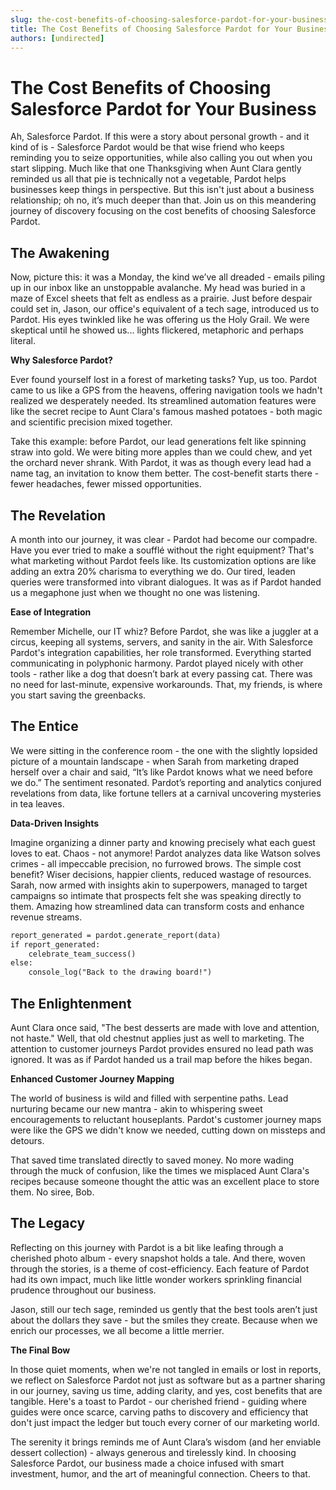 ```yaml
---
slug: the-cost-benefits-of-choosing-salesforce-pardot-for-your-business
title: The Cost Benefits of Choosing Salesforce Pardot for Your Business
authors: [undirected]
---
```



# The Cost Benefits of Choosing Salesforce Pardot for Your Business

Ah, Salesforce Pardot. If this were a story about personal growth - and it kind of is - Salesforce Pardot would be that wise friend who keeps reminding you to seize opportunities, while also calling you out when you start slipping. Much like that one Thanksgiving when Aunt Clara gently reminded us all that pie is technically not a vegetable, Pardot helps businesses keep things in perspective. But this isn't just about a business relationship; oh no, it’s much deeper than that. Join us on this meandering journey of discovery focusing on the cost benefits of choosing Salesforce Pardot.

## The Awakening

Now, picture this: it was a Monday, the kind we’ve all dreaded - emails piling up in our inbox like an unstoppable avalanche. My head was buried in a maze of Excel sheets that felt as endless as a prairie. Just before despair could set in, Jason, our office's equivalent of a tech sage, introduced us to Pardot. His eyes twinkled like he was offering us the Holy Grail. We were skeptical until he showed us... lights flickered, metaphoric and perhaps literal.

**Why Salesforce Pardot?**

Ever found yourself lost in a forest of marketing tasks? Yup, us too. Pardot came to us like a GPS from the heavens, offering navigation tools we hadn't realized we desperately needed. Its streamlined automation features were like the secret recipe to Aunt Clara's famous mashed potatoes - both magic and scientific precision mixed together.

Take this example: before Pardot, our lead generations felt like spinning straw into gold. We were biting more apples than we could chew, and yet the orchard never shrank. With Pardot, it was as though every lead had a name tag, an invitation to know them better. The cost-benefit starts there - fewer headaches, fewer missed opportunities.

## The Revelation

A month into our journey, it was clear - Pardot had become our compadre. Have you ever tried to make a soufflé without the right equipment? That's what marketing without Pardot feels like. Its customization options are like adding an extra 20% charisma to everything we do. Our tired, leaden queries were transformed into vibrant dialogues. It was as if Pardot handed us a megaphone just when we thought no one was listening.

**Ease of Integration**

Remember Michelle, our IT whiz? Before Pardot, she was like a juggler at a circus, keeping all systems, servers, and sanity in the air. With Salesforce Pardot's integration capabilities, her role transformed. Everything started communicating in polyphonic harmony. Pardot played nicely with other tools - rather like a dog that doesn’t bark at every passing cat. There was no need for last-minute, expensive workarounds. That, my friends, is where you start saving the greenbacks.

## The Entice

We were sitting in the conference room - the one with the slightly lopsided picture of a mountain landscape - when Sarah from marketing draped herself over a chair and said, “It’s like Pardot knows what we need before we do.” The sentiment resonated. Pardot’s reporting and analytics conjured revelations from data, like fortune tellers at a carnival uncovering mysteries in tea leaves.

**Data-Driven Insights**

Imagine organizing a dinner party and knowing precisely what each guest loves to eat. Chaos - not anymore! Pardot analyzes data like Watson solves crimes - all impeccable precision, no furrowed brows. The simple cost benefit? Wiser decisions, happier clients, reduced wastage of resources. Sarah, now armed with insights akin to superpowers, managed to target campaigns so intimate that prospects felt she was speaking directly to them. Amazing how streamlined data can transform costs and enhance revenue streams.

```markdown
report_generated = pardot.generate_report(data)
if report_generated:
    celebrate_team_success()
else:
    console_log("Back to the drawing board!")
```

## The Enlightenment

Aunt Clara once said, "The best desserts are made with love and attention, not haste." Well, that old chestnut applies just as well to marketing. The attention to customer journeys Pardot provides ensured no lead path was ignored. It was as if Pardot handed us a trail map before the hikes began.

**Enhanced Customer Journey Mapping**

The world of business is wild and filled with serpentine paths. Lead nurturing became our new mantra - akin to whispering sweet encouragements to reluctant houseplants. Pardot's customer journey maps were like the GPS we didn't know we needed, cutting down on missteps and detours.

That saved time translated directly to saved money. No more wading through the muck of confusion, like the times we misplaced Aunt Clara's recipes because someone thought the attic was an excellent place to store them. No siree, Bob.

## The Legacy

Reflecting on this journey with Pardot is a bit like leafing through a cherished photo album - every snapshot holds a tale. And there, woven through the stories, is a theme of cost-efficiency. Each feature of Pardot had its own impact, much like little wonder workers sprinkling financial prudence throughout our business.

Jason, still our tech sage, reminded us gently that the best tools aren’t just about the dollars they save - but the smiles they create. Because when we enrich our processes, we all become a little merrier.

**The Final Bow**

In those quiet moments, when we're not tangled in emails or lost in reports, we reflect on Salesforce Pardot not just as software but as a partner sharing in our journey, saving us time, adding clarity, and yes, cost benefits that are tangible. Here's a toast to Pardot - our cherished friend - guiding where guides were once scarce, carving paths to discovery and efficiency that don't just impact the ledger but touch every corner of our marketing world.

The serenity it brings reminds me of Aunt Clara’s wisdom (and her enviable dessert collection) - always generous and tirelessly kind. In choosing Salesforce Pardot, our business made a choice infused with smart investment, humor, and the art of meaningful connection. Cheers to that.